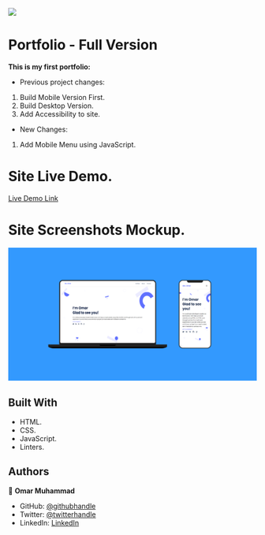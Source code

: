 ![](https://img.shields.io/badge/Microverse-blueviolet)

# Portfolio - Full Version

  **This is my first portfolio:**
  - Previous project changes:
  1. Build Mobile Version First.
  2. Build Desktop Version.
  3. Add Accessibility to site.

  - New Changes:
  1. Add Mobile Menu using JavaScript.


# Site Live Demo.
  [Live Demo Link](https://omar-muhamad.github.io/Portfolio-Full-Vesion/)


# Site Screenshots Mockup.

  ![screenshot](./images/WebSite-Mockup.png) 
  

## Built With

- HTML.
- CSS.
- JavaScript.
- Linters.


## Authors

👤 **Omar Muhammad**

- GitHub: [@githubhandle](https://github.com/Omar-Muhamad)
- Twitter: [@twitterhandle](https://twitter.com/Eng_OmarMuhamad)
- LinkedIn: [LinkedIn](https://www.linkedin.com/in/eng-omarmuhammad/)
